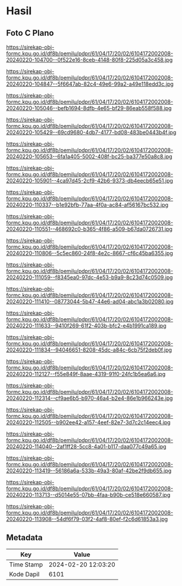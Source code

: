 # Hasil

## Foto C Plano

https://sirekap-obj-formc.kpu.go.id/df8b/pemilu/pdpr/61/04/17/20/02/6104172002008-20240220-104700--0f522e16-8ceb-4148-80f8-225d05a3c458.jpg

https://sirekap-obj-formc.kpu.go.id/df8b/pemilu/pdpr/61/04/17/20/02/6104172002008-20240220-104847--5f6647ab-82c4-49e6-99a2-a49e118edd3c.jpg

https://sirekap-obj-formc.kpu.go.id/df8b/pemilu/pdpr/61/04/17/20/02/6104172002008-20240220-105046--befb1694-8dfb-4e65-bf29-86eab558f588.jpg

https://sirekap-obj-formc.kpu.go.id/df8b/pemilu/pdpr/61/04/17/20/02/6104172002008-20240220-105429--69cd9680-4db7-4177-bd08-483be0443b4f.jpg

https://sirekap-obj-formc.kpu.go.id/df8b/pemilu/pdpr/61/04/17/20/02/6104172002008-20240220-105653--6fa1a405-5002-408f-bc25-ba377e50a8c8.jpg

https://sirekap-obj-formc.kpu.go.id/df8b/pemilu/pdpr/61/04/17/20/02/6104172002008-20240220-105901--4ca97d45-2cf9-42b6-9373-db4eecb65e51.jpg

https://sirekap-obj-formc.kpu.go.id/df8b/pemilu/pdpr/61/04/17/20/02/6104172002008-20240220-110337--b1e92bfb-77aa-4f0a-ac84-af56167bc532.jpg

https://sirekap-obj-formc.kpu.go.id/df8b/pemilu/pdpr/61/04/17/20/02/6104172002008-20240220-110551--468692c0-b365-4f86-a509-b67da0726731.jpg

https://sirekap-obj-formc.kpu.go.id/df8b/pemilu/pdpr/61/04/17/20/02/6104172002008-20240220-110806--5c5ec860-24f8-4e2c-8667-cf6c45ba6355.jpg

https://sirekap-obj-formc.kpu.go.id/df8b/pemilu/pdpr/61/04/17/20/02/6104172002008-20240220-111059--f8345ea0-97dc-4e53-b9a9-8c23d74c0509.jpg

https://sirekap-obj-formc.kpu.go.id/df8b/pemilu/pdpr/61/04/17/20/02/6104172002008-20240220-111410--08773044-5b47-44e6-ad04-abc1a3b02080.jpg

https://sirekap-obj-formc.kpu.go.id/df8b/pemilu/pdpr/61/04/17/20/02/6104172002008-20240220-111633--9410f269-61f2-403b-bfc2-e4b1991ca189.jpg

https://sirekap-obj-formc.kpu.go.id/df8b/pemilu/pdpr/61/04/17/20/02/6104172002008-20240220-111834--94046651-8208-45dc-a84c-6cb75f2deb0f.jpg

https://sirekap-obj-formc.kpu.go.id/df8b/pemilu/pdpr/61/04/17/20/02/6104172002008-20240220-112127--f55e849f-8aae-4319-91f0-24fc1b5ea6a6.jpg

https://sirekap-obj-formc.kpu.go.id/df8b/pemilu/pdpr/61/04/17/20/02/6104172002008-20240220-112314--cf9ae6b5-b970-46a4-b2e4-86e1b966243e.jpg

https://sirekap-obj-formc.kpu.go.id/df8b/pemilu/pdpr/61/04/17/20/02/6104172002008-20240220-112505--b902ee42-a157-4eef-82e7-3d7c2c14eec4.jpg

https://sirekap-obj-formc.kpu.go.id/df8b/pemilu/pdpr/61/04/17/20/02/6104172002008-20240220-114040--2af1ff28-5cc8-4a01-b117-daa077c49a65.jpg

https://sirekap-obj-formc.kpu.go.id/df8b/pemilu/pdpr/61/04/17/20/02/6104172002008-20240220-113419--56186a6a-533b-49a3-80af-42be2f9db655.jpg

https://sirekap-obj-formc.kpu.go.id/df8b/pemilu/pdpr/61/04/17/20/02/6104172002008-20240220-113713--d5014e55-07bb-4faa-b90b-ce518e660587.jpg

https://sirekap-obj-formc.kpu.go.id/df8b/pemilu/pdpr/61/04/17/20/02/6104172002008-20240220-113908--54df6f79-03f2-4af8-80ef-f2c6d61853a3.jpg


## Metadata

| Key        | Value               |
| ---------- | ------------------- |
| Time Stamp | 2024-02-20 12:03:20 |
| Kode Dapil | 6101                |



